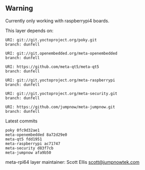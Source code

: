 ## Warning
Currently only working with raspberrypi4 boards.

This layer depends on:

    URI: git://git.yoctoproject.org/poky.git
    branch: dunfell

    URI: git://git.openembedded.org/meta-openembedded
    branch: dunfell

    URI: https://github.com/meta-qt5/meta-qt5
    branch: dunfell

    URI: git://git.yoctoproject.org/meta-raspberrypi
    branch: dunfell

    URI: git://git.yoctoproject.org/meta-security.git
    branch: dunfell

    URI: https://github.com/jumpnow/meta-jumpnow.git
    branch: dunfell

Latest commits

    poky 0fc9d32ae1
    meta-openembedded 8a72d29e0
    meta-qt5 fdd1951
    meta-raspberrypi ac71747
    meta-security d83f7cb
    meta-jumpnow afa9b50

meta-rpi64 layer maintainer: Scott Ellis <scott@jumpnowtek.com>
